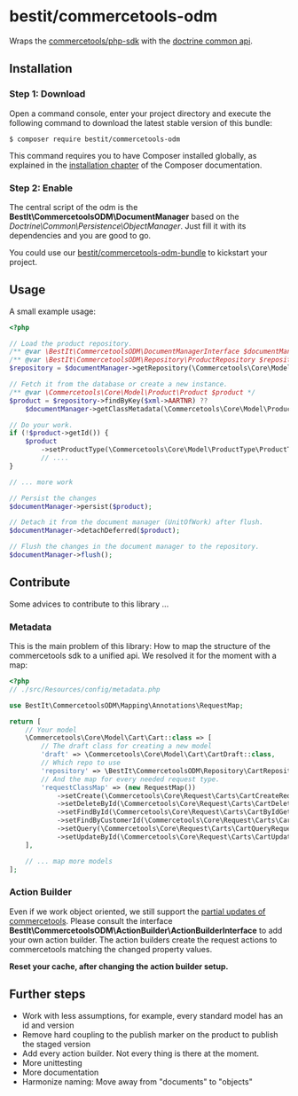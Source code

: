 # bestit/commercetools-odm

Wraps the [commercetools/php-sdk](https://github.com/commercetools/commercetools-php-sdk) with the 
[doctrine common api](https://github.com/doctrine/common).

## Installation

### Step 1: Download

Open a command console, enter your project directory and execute the
following command to download the latest stable version of this bundle:

```console
$ composer require bestit/commercetools-odm
```

This command requires you to have Composer installed globally, as explained
in the [installation chapter](https://getcomposer.org/doc/00-intro.md)
of the Composer documentation.

### Step 2: Enable

The central script of the odm is the **BestIt\CommercetoolsODM\DocumentManager** based on the 
_Doctrine\Common\Persistence\ObjectManager_. Just fill it with its dependencies and you are good to go.

You could use our [bestit/commercetools-odm-bundle](https://github.com/bestit/commercetools-odm-bundle) to kickstart 
your project.

## Usage

A small example usage:

```php
<?php

// Load the product repository.
/** @var \BestIt\CommercetoolsODM\DocumentManagerInterface $documentManager */
/** @var \BestIt\CommercetoolsODM\Repository\ProductRepository $repository */
$repository = $documentManager->getRepository(\Commercetools\Core\Model\Product\Product::class);

// Fetch it from the database or create a new instance.
/** @var \Commercetools\Core\Model\Product\Product $product */
$product = $repository->findByKey($xml->AARTNR) ??
    $documentManager->getClassMetadata(\Commercetools\Core\Model\Product\Product::class)->getNewInstance();

// Do your work.
if (!$product->getId()) {
    $product
        ->setProductType(\Commercetools\Core\Model\ProductType\ProductTypeReference::ofId('type'))
        // ....
}

// ... more work

// Persist the changes
$documentManager->persist($product);

// Detach it from the document manager (UnitOfWork) after flush.
$documentManager->detachDeferred($product);

// Flush the changes in the document manager to the repository.
$documentManager->flush();

```

## Contribute

Some advices to contribute to this library ...

### Metadata

This is the main problem of this library: How to map the structure of the commercetools sdk to a unified api. We 
resolved it for the moment with a map:

```php
<?php
// ./src/Resources/config/metadata.php

use BestIt\CommercetoolsODM\Mapping\Annotations\RequestMap;

return [
    // Your model
    \Commercetools\Core\Model\Cart\Cart::class => [
        // The draft class for creating a new model
        'draft' => \Commercetools\Core\Model\Cart\CartDraft::class,
        // Which repo to use
        'repository' => \BestIt\CommercetoolsODM\Repository\CartRepository::class,
        // And the map for every needed request type.
        'requestClassMap' => (new RequestMap())
            ->setCreate(\Commercetools\Core\Request\Carts\CartCreateRequest::class)
            ->setDeleteById(\Commercetools\Core\Request\Carts\CartDeleteRequest::class)
            ->setFindById(\Commercetools\Core\Request\Carts\CartByIdGetRequest::class)
            ->setFindByCustomerId(\Commercetools\Core\Request\Carts\CartByCustomerIdGetRequest::class)
            ->setQuery(\Commercetools\Core\Request\Carts\CartQueryRequest::class)
            ->setUpdateById(\Commercetools\Core\Request\Carts\CartUpdateRequest::class)
    ],

    // ... map more models
];
```

### Action Builder

Even if we work object oriented, we still support the 
[partial updates of commercetools](https://dev.commercetools.com/http-api.html#partial-updates). Please consult the 
interface **BestIt\CommercetoolsODM\ActionBuilder\ActionBuilderInterface** to add your own action builder. 
The action builders create the request actions to commercetools matching the changed property values.
 
 **Reset your cache, after changing the action builder setup.**

## Further steps

* Work with less assumptions, for example, every standard model has an id and version 
* Remove hard coupling to the publish marker on the product to publish the staged version
* Add every action builder. Not every thing is there at the moment.
* More unittesting
* More documentation
* Harmonize naming: Move away from "documents" to "objects"
